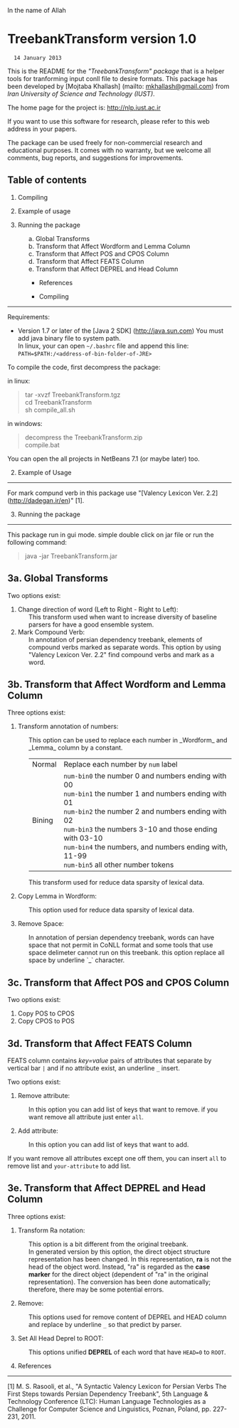 In the name of Allah

TreebankTransform version 1.0
===================
      14 January 2013

This is the README for the *"TreebankTransform" package* that is a helper tools for 
tranforming input conll file to desire formats. This package has been developed by 
[Mojtaba Khallash] (mailto: mkhallash@gmail.com) from _Iran University of Science and 
Technology (IUST)_.

The home page for the project is:
  http://nlp.iust.ac.ir
	
If you want to use this software for research, please refer to this web address 
in your papers.

The package can be used freely for non-commercial research and educational 
purposes. It comes with no  warranty, but we welcome all comments, bug reports, 
and suggestions for improvements.

Table of contents
------------------

1. Compiling
2. Example of usage
3. Running the package
   <ul>
   a. Global Transforms<br/>
   b. Transform that Affect Wordform and Lemma Column<br/>
   c. Transform that Affect POS and CPOS Column<br/>
   d. Transform that Affect FEATS Column<br/>
   e. Transform that Affect DEPREL and Head Column
   <ul>
4. References

1. Compiling
----------------

Requirements:
* Version 1.7 or later of the [Java 2 SDK] (http://java.sun.com)
You must add java binary file to system path. <br/>In linux, your
can open `~/.bashrc` file and append this line:
`PATH=$PATH:/<address-of-bin-folder-of-JRE>`

To compile the code, first decompress the package:

in linux:
> tar -xvzf TreebankTransform.tgz<br/>
> cd TreebankTransform<br/>
> sh compile_all.sh

in windows:
> decompress the TreebankTransform.zip<br/>
> compile.bat

You can open the all projects in NetBeans 7.1 (or maybe later) too.

2. Example of Usage
---------------------

For mark compund verb in this package use "[Valency Lexicon Ver. 2.2] (http://dadegan.ir/en)" [1].

3. Running the package
-------------------------

This package run in gui mode. simple double click on jar file or run the 
following command:

> java -jar TreebankTransform.jar

3a. Global Transforms
----------------------

Two options exist:<br/>
1) Change direction of word (Left to Right - Right to Left):
    <ul>
      This transform used when want to increase diversity of baseline parsers for have 
      a good ensemble system.
   </ul>
2) Mark Compound Verb:
    <ul>
      In annotation of persian dependency treebank, elements of 
      compound verbs marked as separate words. This option by using "Valency 
      Lexicon Ver. 2.2" find compound verbs and mark as a word.
    </ul>

3b. Transform that Affect Wordform and Lemma Column
----------------------------------------------------

Three options exist:<br/>
1) Transform annotation of numbers: 
    <ul>
      This option can be used to replace each number in _Wordform_ and _Lemma_ column by a constant.
        <table>
          <tr><td>Normal</td><td>Replace each number by <code>num</code> label</td></tr>
          <tr>
            <td>Bining</td>
            <td>
                <code>num-bin0</code>  the number 0 and numbers ending with 00<br/>
                <code>num-bin1</code>  the number 1 and numbers ending with 01<br/>
                <code>num-bin2</code>	 the number 2 and numbers ending with 02<br/>
                <code>num-bin3</code>	 the numbers 3-10 and those ending with 03-10<br/>
                <code>num-bin4</code>	 the numbers, and numbers ending with, 11-99<br/>
                <code>num-bin5</code>	 all other number tokens
            </td>
          </tr>
        </table>
        This transform used for reduce data sparsity of lexical data.
      </ul>
	
2) Copy Lemma in Wordform:
      <ul>This option used for reduce data sparsity of lexical data.</ul>

3) Remove Space: 
      <ul>
        In annotation of persian dependency treebank, words can have space that not permit in 
        CoNLL format and some tools that use space delimeter cannot run on this treebank. this 
        option replace all space by underline `_` character.
      </ul>

3c. Transform that Affect POS and CPOS Column
-----------------------------------------------

Two options exist:<br/>
1) Copy POS to CPOS<br/>
2) Copy CPOS to POS

3d. Transform that Affect FEATS Column
---------------------------------------

FEATS column contains _key=value_ pairs of attributes that separate by vertical 
bar `|` and if no attribute exist, an underline `_` insert.<br/>

Two options exist:<br/>
1) Remove attribute: 
    <ul>
      In this option you can add list of keys that want to remove. 
      if you want remove all attribute just enter <code>all</code>.
    </ul>

2) Add attribute: 
    <ul>In this option you can add list of keys that want to add.</ul>
If you want remove all attributes except one off them, you can insert `all` to 
remove list and `your-attribute` to add list.


3e. Transform that Affect DEPREL and Head Column
-------------------------------------------------

Three options exist:<br/>
1) Transform Ra notation: 
    <ul>
      This option is a bit different from the original treebank. <br/>
      In generated version by this option, the direct object structure representation has
      been changed. In this representation, <b>ra</b> is not the head of the object word. 
      Instead, "ra" is regarded as the <b>case marker</b> for the direct object (dependent 
      of "ra" in the original representation). The conversion has been done automatically;
      therefore, there may be some potential errors.
    </ul>

2) Remove: 
    <ul>
      This options used for remove content of DEPREL and HEAD column and 
      replace by underline <code>_</code> so that predict by parser.
    </ul>

3) Set All Head Deprel to ROOT: 
    <ul>This options unified <b>DEPREL</b> of each word that have <code>HEAD=0</code> to <code>ROOT</code>.</ul>

4. References
------------
[1]	M. S. Rasooli, et al., "A Syntactic Valency Lexicon for Persian Verbs 
The First Steps towards Persian Dependency Treebank", 5th Language & 
Technology Conference (LTC): Human Language Technologies as a  Challenge for 
Computer Science and Linguistics, Poznan, Poland, pp. 227-231, 2011.
